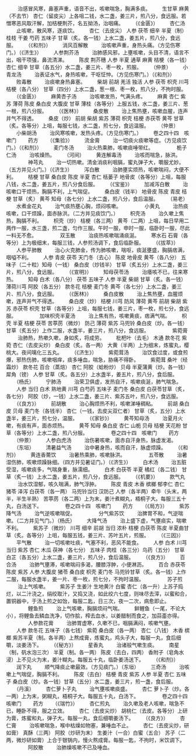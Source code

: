 <!-- { "loadSidebar": true } -->
　　 治感冒风寒，鼻塞声重，语音不出，咳嗽喘急，胸满多痰。
　　生甘草 麻黄（不去节） 杏仁（留皮尖）上各咀二钱，水二盏，姜三片，煎八分，食远服。若憎寒恶风取汗解，加桔梗荆芥，名五拗汤，治咽痛。
　　（《金匮》）
　　杏仁汤
　　止咳嗽，散风寒，逐痰饮。
　　杏仁（去皮尖） 人参 茯苓 细辛 半夏（制） 桂枝 干姜 芍药 五味子 甘草（炙。各一钱）上水二盏，姜五片，煎八分，食远服。
　　（《和剂》）
　　消风百解散
　　 治咳嗽声重，身热头痛。（方见伤寒门。）（《济生》）
　　人参荆芥汤
　　 治肺感风邪，上壅咳嗽，头目不清，语言不出，咽干项强，鼻流清涕。
　　陈皮 荆芥穗 人参 半夏 通草 麻黄 桔梗（各一钱） 杏仁 细辛 甘草（各五分）水二盏，姜三片、枣一枚，煎服。
　　（仲景）
　　小青龙汤
　　 治表证水气，身热咳嗽，干呕怔忡。（方见伤寒门。）（《和剂》）
　　败毒散
　　 治痰嗽身热鼻塞。
　　柴胡 前胡 羌活 独活 人参 茯苓 枳壳 川芎 桔梗（各八分） 甘草（四分）上水二盏，葱一根、枣一枚，煎八分，不拘时服。
　　（《金匮》）
　　麻黄杏子汤
　　 治咳嗽发热，气满头疼。
　　麻黄 杏仁 紫苏 薄荷 陈皮 桑白皮 大腹皮 甘草 薄桂（各等分）上服五钱，水二盏，姜三片、葱一根，煎八分服。
　　（《医林》）
　　桑皮散
　　 治上焦热壅，咳嗽血腥，连声并气不得透。
　　桑皮（炒） 前胡 柴胡 紫苏 薄荷 枳壳 桔梗 赤茯苓 黄芩 甘草（炙。各等分）上咀，每服七钱，水二盏，煎七分，食远温服。
　　（仲景）
　　小柴胡汤
　　 治风寒咳嗽，发热头疼。（方见伤寒门。）
　　卷之四十四　咳嗽门
　　药方
　　（《集验》）
　　流金膏
　　 治一切痰火痰嗽等症。（方见痰饮门。）（《和剂》）
　　麦门冬汤
　　 治火热乘肺，咳嗽痰唾带红。
　　
　　栀子仁汤
　　 治咳燥热。
　　（河间）
　　黄连解毒汤
　　 治咳而喘急，脉洪。
　　
　　神芎丸
　　 治一切热嗽。清金消痰利咽膈，蜜丸弹子大，嚼服尤妙。（五方并见火门。）（《济生》）
　　泻白散
　　 治肺壅实烦热，咳嗽喘闷，大便不利。
　　桔梗 甘草 桑白皮 陈皮 半夏 杏仁 栝蒌子 地骨皮（各等分）上咀，每服八钱，水二盏，姜五片，煎八分食后服。
　　（《宝鉴》）
　　加减泻白散
　　 治咳嗽口干烦热，胸膈不利，上气喘促。
　　桑白皮（钱半） 地骨皮 陈皮 青皮 桔梗 甘草（炙） 黄芩 知母（各七分）上水二盏，煎八分，食后温服。
　　（易老）
　　水煮金花丸
　　 治气痰热壅心胸，烦闷咳嗽。
　　
　　小黄丸
　　 治热痰咳嗽，口干烦躁，面赤脉洪。（二方并见痰饮门。）
　　枳壳汤
　　 治久嗽上焦热，胸膈不利。
　　枳壳（炒） 桔梗（各三两） 黄芩（二两）上咀，每日早用二两作一服，水三盏，煎二盏，匀作三服。午时一服，申时一服，临卧时一服，尽此一料无不愈。
　　
　　双玉散
　　 治痰热咳嗽喘涌痰涎。
　　寒水石 石膏（各等分）上为极细末，每服三钱，人参煎汤调下，食后临卧服。
　　（《拔萃》）
　　人参平肺散
　　 治心火克肺金，传为肺咳嗽，喘呕，痰涎壅盛，胸膈痞满，咽嗌不利。
　　人参 青皮 茯苓 天门冬（去心） 陈皮 地骨皮 黄芩（各八分） 五味子（二十粒）知母（一钱） 桑白皮（炒钱半） 甘草（炙五分）上水二盏，姜三片，煎八分，食远服。
　　（《宣明》）
　　知母茯苓汤
　　 治痿咳不已，往来寒热。
　　知母 白术（各八分） 茯苓 五味子 人参 半夏 柴胡 甘草（炙。各一钱） 薄荷川芎 阿胶（各五分） 款冬花 桔梗 麦门冬 黄芩（各七分）上水二盏，姜三片、煎八分，食远服。
　　（《医林》）
　　桑白皮散
　　 治上焦热壅，血腥烦嗽，连声并气不得透。
　　桑白皮（炒） 桔梗 川芎 防风 薄荷 黄芩 前胡 柴胡 紫苏 赤茯苓 枳壳 甘草（各等分）上咀，每服七钱，姜三片，枣一枚，煎七分，食远服。
　　
　　加味枳壳半夏汤
　　 治上焦有热，咳嗽黄痰，痞满气喘。
　　枳壳 半夏 桔梗 茯苓 苦葶苈（微炒） 防己 薄荷 紫苏 马兜铃 桑白皮（炒。各一钱）甘草（炙五分）上作二服，水盏半，姜三片，煎八分，食远服。
　　
　　紫菀膏
　　 治肺热，热嗽久嗽，身如炙，将成劳。
　　枇杷叶（去毛） 木通 款冬花 紫菀 杏仁（去皮尖炒） 桑白皮（炙。各一两） 大黄（半两）上为细末，炼蜜丸，樱桃大。夜间噙化三五丸。
　　（《济生》）
　　紫菀茸汤
　　 治饮食过度，或食煎爆，邪热伤肺，咳嗽咽痒，痰多唾血，喘急，胁痛不得卧。
　　紫菀茸 桑叶（经霜炒） 款冬花 百合（蒸焙） 杏仁 阿胶（蛤粉炒） 贝母 半夏蒲黄（炒。各一钱） 犀角（镑） 人参 甘草（炙。各五分）上水盏半，姜五片，煎八分，食后服。
　　（杨氏）
　　宁肺汤
　　 治荣卫俱虚，发热自汗，咳嗽痰涎，肺气喘急。
　　人参 当归 白术 熟地黄 川芎 白芍药 五味子 麦门冬 桑白皮 白茯苓甘草（炙，各七分） 阿胶（炒，一钱）上水二盏，姜三片、紫苏五叶，煎八分，食远服。
　　（《良方》）
　　前胡散
　　 治心胸烦热不利，咳嗽涕唾稠粘。
　　前胡 桑白皮 贝母 麦门冬（各钱半） 杏仁（一钱，去皮尖双仁者） 甘草（炙，五分）上水盏半，姜三片，煎七分，温服。
　　（《家钞》）
　　黄芩知母汤
　　 治夏月火嗽，有痰有声，面赤烦热。
　　黄芩 知母 桑白皮 杏仁 山栀 贝母 桔梗 天花粉 甘草（各等分）上水二盏，煎八分服。
　　
　　卷之四十四　咳嗽门
　　药方
　　（仲景）
　　人参白虎汤
　　 治伤暑咳嗽，面赤自汗身热，脉虚发渴。
　　（东垣）
　　清暑益气汤
　　 治中暑身热，咳而自汗，脉虚烦躁。
　　（《和剂》）
　　黄连香薷饮
　　 治暑热乘肺，咳嗽脉洪。
　　
　　五苓散
　　 治暑湿伤肺，咳嗽烦躁脉细。（四方并见暑证门。）（《济生》）
　　白术汤
　　 治五脏受湿，咳嗽痰多，气喘身重，脉濡细。
　　白术 白茯苓 半夏 橘红（各二钱） 甘草（炙一钱）上水二盏，姜五片，煎八分，食远服。
　　（《机要》）
　　款气丸
　　 治水饮湿郁，咳久喘满，肺气浮肿。
　　陈皮 青皮 木香 槟榔 郁李仁 杏仁 猪苓 泽泻 白茯苓（各一两） 马兜铃当归 汉防己 人参（各半两）牵牛（头末，两半，半生半熟） 苦葶苈（各二两）上为末，姜汁煮糊丸，梧桐子大。每服三五十丸，白汤送下。
　　
　　卷之四十四　咳嗽门
　　药方
　　（《局方》）
　　紫苏降气汤
　　 治气逆咳嗽喘促。
　　
　　分气紫苏饮
　　 治脾胃不和，气逆喘嗽。（二方并见气门。）（杨氏）
　　大降气汤
　　 治上盛下虚，气壅痰实，喘嗽不利。
　　紫苏子（微炒） 川芎 细辛 前胡 当归 浓朴 桔梗 白茯苓 陈皮 半夏曲甘草（炙。各等分）上咀，每服五钱，姜三片、苏叶五片，煎服。
　　（《三因》）
　　平气散
　　 治一切咳嗽吐痰，气塞不利，恶风不能食。
　　人参 白术 川芎 当归 紫苏 杏仁 木瓜 茯神（各七分） 五味子 肉桂（各三分）乌药（五分） 甘草 白芷（各五分）上水二盏，姜三片，煎八分，食后温服。
　　（《良方》）
　　百合汤
　　 治肺气壅滞，咳嗽喘闷多渴，腰膝浮肿，小便淋沥。
　　百合 赤茯苓 陈皮 紫苏 人参 大腹皮 猪苓 桑白皮 枳壳 麦门冬 马兜铃甘草（炙。各一钱）上作二服，每服水盏半，姜一片、枣一枚，煎七分，不拘时温服。
　　
　　苏子煎
　　 治上气咳嗽。
　　紫苏子 生姜汁 生地黄汁 白蜜 杏仁（各一升）上苏子捣烂，以二汁浇之，绢绞取汁，又捣又浇，如此绞六七度，则味尽去滓，以蜜和合，置铜器中，于汤上煎之如饴，每服二匙，日三次，夜一二次，病愈即止。
　　
　　鲤鱼煎
　　 治上气咳嗽，胸膈烦闷气喘。
　　鲜鲤鱼（一尾，不论大小），将鲤鱼去鳞血洗净，切作脍，榨去血水，以姜醋制而食之，加蒜齑亦得。
　　
　　人参款花膏
　　 治肺胃虚寒，久嗽不已，咽膈满闷，咳嗽气壅。
　　人参 款冬花 五味子（各七钱） 紫菀 桑白皮（各一两） 杏仁（八钱） 木香 槟榔 紫苏半夏（制。各半两）上熬成膏，炼蜜丸，鸡头子大，每服一丸，食后细嚼，淡姜汤下。
　　（《秘方》）
　　星香丸
　　 治诸般气嗽生痰。
　　南星（制，矾水泡三次） 半夏（制。各一两） 陈皮（去白，四两） 香附子（皂角水浸）上不见火为末，姜汁糊丸。每服五十丸，临卧姜汤送下。
　　（《和剂》）
　　润下丸
　　 顺气降痰止嗽最效。（方见痰门。）（东垣）
　　三奇汤
　　 治咳嗽上气喘促，胸膈不利。
　　陈皮（去白） 桔梗 青皮 紫苏 人参 半夏 杏仁 五味子 桑白皮（炒。各一钱）甘草（五分）水二盏，姜三片，煎一盏，食后服。
　　（丹溪）
　　杏仁萝卜子丸
　　 治气壅咳嗽痰盛。
　　杏仁 萝卜子（炒。各一两）上为末，粥糊丸，梧桐子大。每服五十丸，白汤下。
　　
　　卷之四十四　咳嗽门
　　药方
　　（《瑞竹》）
　　杏仁煎丸
　　 治久嗽及老人咳嗽，喘急不已，睡卧不得，服之立效。
　　杏仁（去皮尖炒） 胡桃仁（去皮。各等分）上研为膏，炼蜜和丸，弹子大。每服一丸，食后细嚼姜汤下。
　　（《良方》）
　　杏仁膏
　　 治咳嗽喘急，喉中枯燥如物塞，兼唾血不止。
　　杏仁（去皮尖炒，研如膏） 真酥（三两） 阿胶（炒研为末） 生姜汁（一合）白蜜（五合） 苏子（二两，微炒研如膏）上合于银锅内，慢火熬成膏。每服一匙，不拘时，米饮调下。
　　
　　阿胶散
　　 治肺燥咳嗽不已及唾血。
